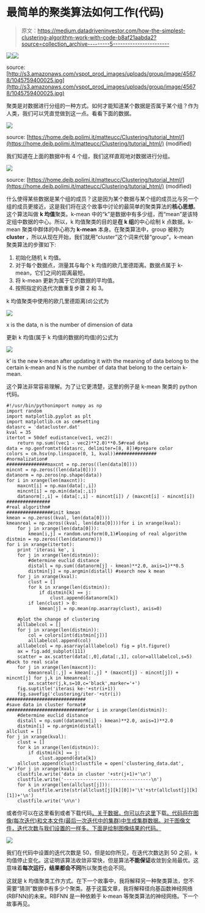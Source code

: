 # 最简单的聚类算法如何工作(代码)

> 原文：<https://medium.datadriveninvestor.com/how-the-simplest-clustering-algorithm-work-with-code-b8af21aabda2?source=collection_archive---------5----------------------->

[![](img/5500846e8e815c437e508d8d0e9af5b2.png)](http://www.track.datadriveninvestor.com/P12O)![](img/0a64c57590f9b372aff5a12051e36a54.png)

source: [http://s3.amazonaws.com/vspot_prod_images/uploads/group/image/45678/1045759400025.jpg](http://s3.amazonaws.com/vspot_prod_images/uploads/group/image/45678/1045759400025.jpg)

聚类是对数据进行分组的一种方式。如何才能知道某个数据是否属于某个组？作为人类，我们可以凭直觉做到这一点。看看下面的数据。

![](img/33ffe387b270624c81916e363e9740f1.png)

source: [https://home.deib.polimi.it/matteucc/Clustering/tutorial_html/](https://home.deib.polimi.it/matteucc/Clustering/tutorial_html/) (modified)

我们知道在上面的数据中有 4 个组，我们这样直观地对数据进行分组。

![](img/ce01c8e4d95a8c03f52c8efdc4faa3cb.png)

source: [https://home.deib.polimi.it/matteucc/Clustering/tutorial_html/](https://home.deib.polimi.it/matteucc/Clustering/tutorial_html/) (modified)

什么使得某些数据是某个组的成员？这是因为某个数据与某个组的成员比与另一个组的成员更接近。这是我们将在这个故事中讨论的最简单的聚类算法的**核心思想**。这个算法叫做 **k 均值**聚类。k-mean 中的“k”是数据中有多少组，而“mean”是该特定组中数据的中心。所以，k 均值聚类的目的是**在 k 组**的中心绘制 k 点数据。k-mean 聚类中群体的中心称为 **k-mean** 本身。在聚类算法中，group 被称为 **cluster** ，所以从现在开始，我们就用“cluster”这个词来代替“group”。k-mean 聚类算法的步骤如下:

1.  初始化随机 k 均值。
2.  对于每个数据点，测量其与每个 k 均值的欧几里德距离。数据点属于 k-mean，它们之间的距离最短。
3.  将 k-mean 更新为属于它的数据的平均值。
4.  按照指定的迭代次数重复步骤 2 和 3。

k 均值聚类中使用的欧几里德距离(d)公式为

![](img/9b7df8b9265d0e068c281f00e9908adf.png)

x is the data, n is the number of dimension of data

更新 k 均值(属于 k 均值的数据的均值)的公式为

![](img/585e5f2b8a2b3aa7dcd62e8706f2b785.png)

k’ is the new k-mean after updating it with the meaning of data belong to the certain k-mean and N is the number of data that belong to the certain k-mean.

这个算法非常容易理解。为了让它更清楚，这里的例子是 k-mean 聚类的 python 代码。

```
#!/usr/bin/pythonimport numpy as np
import random
import matplotlib.pyplot as plt
import matplotlib.cm as cm#setting
datasrc = 'datacluster.dat'
kval = 35
itertot = 50def eudistance(vec1, vec2):
	return np.sum((vec1 - vec2)**2.0)**0.5#read data
data = np.genfromtxt(datasrc, delimiter=[8, 8])#prepare color
colors = cm.hsv(np.linspace(0, 1, kval))###############
#normalization#
###############maxcnt = np.zeros((len(data[0])))
mincnt = np.zeros((len(data[0])))
datanorm = np.zeros(np.shape(data))
for i in xrange(len(maxcnt)):
	maxcnt[i] = np.max(data[:,i])
	mincnt[i] = np.min(data[:,i])
	datanorm[:,i] = (data[:,i] - mincnt[i]) / (maxcnt[i] - mincnt[i]) ################
#real algorithm#
#################init kmean
kmean = np.zeros((kval, len(data[0])))
kmeanreal = np.zeros((kval, len(data[0])))for i in xrange(kval):
	for j in xrange(len(data[0])):
		kmean[i,j] = random.uniform(0,1)#looping of real algorithm
distmin = np.zeros((len(datanorm)))
for i in xrange(itertot):
	print 'iterasi ke', i
	for j in xrange(len(distmin)):
		#determine euclid distance
		distall = np.sum((datanorm[j] - kmean)**2.0, axis=1)**0.5
		distmin[j] = np.argmin(distall) #search new k mean
	for j in xrange(kval):
		clust = []
		for k in xrange(len(distmin)):
			if distmin[k] == j:
				clust.append(datanorm[k])
		if len(clust) > 0:
			kmean[j] = np.mean(np.asarray(clust), axis=0)

	#plot the change of clustering
	alllabelcol = []
	for j in xrange(len(distmin)):
		col = colors[int(distmin[j])]
		alllabelcol.append(col)
	alllabelcol = np.asarray(alllabelcol) fig = plt.figure()
	ax = fig.add_subplot(111)
	scatter = ax.scatter(data[:,0],data[:,1], color=alllabelcol,s=5) #back to real scale
	for j in xrange(len(maxcnt)):
		kmeanreal[:,j] = kmean[:,j] * (maxcnt[j] - mincnt[j]) + mincnt[j] for j,k in kmeanreal:
		ax.scatter(j,k,s=10,c='black',marker='+')
	fig.suptitle('iterasi ke-'+str(i+1))
	fig.savefig('clustering/iter-'+str(i)) #############################
#save data in cluster format#
#############################for i in xrange(len(distmin)):
	#determine euclid distance
	distall = np.sum((datanorm[i] - kmean)**2.0, axis=1)**2.0
	distmin[i] = np.argmin(distall)
allclust = []
for j in xrange(kval):
	clust = []
	for k in xrange(len(distmin)):
		if distmin[k] == j:
			clust.append(data[k])
	allclust.append(clust)clustfile = open('clustering_data.dat', 'w')for j in xrange(kval):
	clustfile.write('data in cluster '+str(j+1)+'\n')
	clustfile.write('--------------------------------\n')
	for k in xrange(len(allclust[j])):
		clustfile.write(str(allclust[j][k][0])+'\t'+str(allclust[j][k][1])+'\n')
	clustfile.write('\n\n')
```

或者你可以在这里看到或者下载代码[。关于数据，你可以在这里](https://github.com/genomexyz/machine_learning/blob/master/kmean.py)下载[。代码将在图像(每次迭代)和文本文件(最后一次迭代中的集群)中生成集群数据。对于图像文件，迭代次数与我们设置的一样多。下面是绘制图像结果的代码。](http://cs.joensuu.fi/sipu/datasets/a2.txt)

![](img/4dab11f859cb1172009efd675aa3dcee.png)

我们在代码中设置的迭代次数是 50，但是如你所见，在迭代次数达到 50 之前，k 均值停止变化。这证明该算法收敛非常快，但是算法**不能保证**收敛到全局最优。这意味着**每次运行，结果都会不同**所以聚类也会不同。

这就是 k 均值聚类工作方式。在下一个故事中，我将解释另一种聚类算法，您不需要“猜测”数据中有多少个聚类。基于这篇文章，我将解释径向基函数神经网络(RBFNN)的未来。RBFNN 是一种依赖于 k-mean 等聚类算法的神经网络。下一个故事再见。